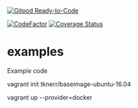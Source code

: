 [![Gitpod Ready-to-Code](https://img.shields.io/badge/Gitpod-Ready--to--Code-blue?logo=gitpod)](https://gitpod.io/#https://github.com/andykmiles/examples) 

[![CodeFactor](https://www.codefactor.io/repository/github/pythonsavvy/examples/badge)](https://www.codefactor.io/repository/github/pythonsavvy/examples)
[![Coverage Status](https://coveralls.io/repos/github/pythonsavvy/examples/badge.svg?branch=master)](https://coveralls.io/github/pythonsavvy/examples?branch=master)

# examples

Example code

vagrant init tknerr/baseimage-ubuntu-16.04

vagrant up --provider=docker
